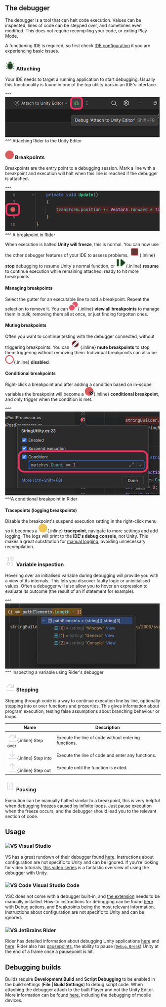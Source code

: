 ## The debugger

The debugger is a tool that can halt code execution. Values can be inspected, lines of code can be stepped over, and sometimes even modified.
This does not require recompiling your code, or exiting Play Mode.

A functioning IDE is required, so first check [IDE configuration](../IDE%20Configuration.md) if you are experiencing basic issues.

### ![Rider attach](debug_dark.svg) Attaching
Your IDE needs to target a running application to start debugging. Usually this functionality is found in one of the top utility bars in an IDE's interface.

^^^
![Attaching Rider's debugger](debugger-attach-rider.png)
^^^ Attaching Rider to the Unity Editor

### ![Rider breakpoint](breakpoint_dark.svg) Breakpoints
Breakpoints are the entry point to a debugging session. Mark a line with a breakpoint and execution will halt when this line is reached if the debugger is attached.

^^^
![Attaching Rider's debugger](breakpoint-rider.png)
^^^ A breakpoint in Rider

When execution is halted **Unity will freeze**, this is normal. You can now use the other debugger features of your IDE to assess problems.
![Rider stop debugging](stop_dark.svg){.inline} **stop** debugging to resume Unity's normal function, or ![Rider stop debugging](resume_dark.svg){.inline} **resume** to continue execution while remaining attached, ready to hit more breakpoints.

#### Managing breakpoints
Select the gutter for an executable line to add a breakpoint. Repeat the selection to remove it.
You can ![Rider all breakpoints](multipleBreakpoints_dark.svg){.inline} **view all breakpoints** to manage them in bulk, removing them all at once, or just finding forgotten ones.

#### Muting breakpoints
Often you want to continue testing with the debugger connected, without triggering breakpoints. You can ![Rider mute breakpoints](muteBreakpoints_dark.svg){.inline} **mute breakpoints** to stop them triggering without removing them. Individual breakpoints can also be ![Rider disabled breakpoint](breakpointDisabled_dark.svg){.inline} **disabled**.

#### Conditional breakpoints
Right-click a breakpoint and after adding a condition based on in-scope variables the breakpoint will become a ![Rider conditional breakpoint](breakpointConditional_dark.svg){.inline} **conditional breakpoint**, and only trigger when the condition is met.

^^^
![Conditional breakpoint in Rider](conditional-breakpoint-rider.png)
^^^A conditional breakpoint in Rider

#### Tracepoints (logging breakpoints)
Disable the breakpoint's suspend execution setting in the right-click menu so it becomes a ![Rider tracepoint](breakpointUnsuspendent_dark.svg){.inline} **tracepoint**, navigate to more settings and add logging. The logs will print to the **IDE's debug console**, not Unity.
This makes a great substitution for [manual logging](Logging/How-to.md), avoiding unnecessary recompilation.

### ![Rider data](binaryData_dark.svg) Variable inspection
Hovering over an initialised variable during debugging will provide you with a view of its internals. This lets you discover faulty logic or uninitialised values.
Often a debugger will also allow you to hover an expression to evaluate its outcome (the result of an if statement for example).

^^^
![Variable inspection in Rider](variable-inspection-rider.png)
^^^ Inspecting a variable using Rider's debugger

### ![Rider step over](stepOver.svg) Stepping
Stepping through code is a way to continue execution line by line, optionally stepping into or over functions and properties. This gives information about program execution, testing false assumptions about branching behaviour or loops.

| Name                                           | Description                                          |
|------------------------------------------------|------------------------------------------------------|
| ![Step over](stepOver.svg){.inline} Step over  | Execute the line of code without entering functions. |
| ![Step into](stepInto.svg){.inline} Step into  | Execute the line of code and enter any functions.    |
| ![Step out](stepOut.svg){.inline} Step out     | Execute until the function is exited.                |

### ![Rider pause](pause_dark.svg) Pausing
Execution can be manually halted similar to a breakpoint, this is very helpful when debugging freezes caused by infinite loops. Just pause execution when the freeze occurs, and the debugger should lead you to the relevant section of code.

## Usage
### ![VS](/Images/visualstudio.svg) Visual Studio
VS has a great rundown of their debugger found [here](https://docs.microsoft.com/en-us/visualstudio/debugger/debugger-feature-tour). Instructions about configuration are not specific to Unity and can be ignored.
If you're looking for video tutorials, [this video series](https://www.youtube.com/playlist?list=PLReL099Y5nRdW8KEd59B5KkGeqWFao34n) is a fantastic overview of using the debugger with Unity.

### ![VS Code](/Images/vscode.svg) Visual Studio Code
VSC does not come with a debugger built-in, and [the extension](https://marketplace.visualstudio.com/items?itemName=Unity.unity-debug) needs to be manually installed.
How-to instructions for debugging can be found [here](https://code.visualstudio.com/docs/editor/debugging) with Debug actions, and Breakpoints being the most relevant information. Instructions about configuration are not specific to Unity and can be ignored.

### ![VS](/Images/jetbrains_rider.svg) JetBrains Rider
Rider has detailed information about debugging Unity applications [here](https://www.jetbrains.com/help/rider/Debugging_Unity_Applications.html) and [here](https://www.jetbrains.com/help/rider/Using_Breakpoints.html).
Rider also has [pausepoints](https://blog.jetbrains.com/dotnet/2020/06/11/introducing-unity-pausepoints-for-rider/), the ability to pause ([`Debug.Break`](https://docs.unity3d.com/ScriptReference/Debug.Break.html)) Unity at the end of a frame once a pausepoint is hit.

## Debugging builds
Builds require **Development Build** and **Script Debugging** to be enabled in the build settings (**File | Build Settings**) to debug script code. When attaching the debugger attach to the built Player and not the Unity Editor.
More information can be found [here](https://docs.unity3d.com/Manual/ManagedCodeDebugging.html), including the debugging of mobile devices.
